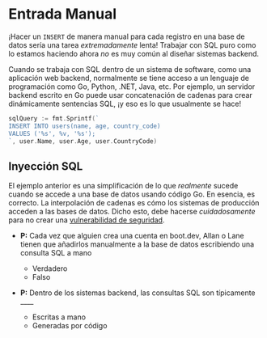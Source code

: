 # Entrada Manual

¡Hacer un `INSERT` de manera manual para cada registro en una base de datos sería una tarea *extremadamente* lenta! Trabajar con SQL puro como lo estamos haciendo ahora *no* es muy común al diseñar sistemas backend.

Cuando se trabaja con SQL dentro de un sistema de software, como una aplicación web backend, normalmente se tiene acceso a un lenguaje de programación como Go, Python, .NET, Java, etc. Por ejemplo, un servidor backend escrito en Go puede usar concatenación de cadenas para crear dinámicamente sentencias SQL, ¡y eso es lo que usualmente se hace!

```go
sqlQuery := fmt.Sprintf(`
INSERT INTO users(name, age, country_code)
VALUES ('%s', %v, '%s');
`, user.Name, user.Age, user.CountryCode)
```

## Inyección SQL

El ejemplo anterior es una simplificación de lo que *realmente* sucede cuando se accede a una base de datos usando código Go. En esencia, es correcto. La interpolación de cadenas es cómo los sistemas de producción acceden a las bases de datos. Dicho esto, debe hacerse *cuidadosamente* para no crear una [vulnerabilidad de seguridad](https://es.wikipedia.org/wiki/Inyecci%C3%B3n_SQL).

- **P:** Cada vez que alguien crea una cuenta en boot.dev, Allan o Lane tienen que añadirlos manualmente a la base de datos escribiendo una consulta SQL a mano

  - Verdadero
  - Falso

- **P:** Dentro de los sistemas backend, las consultas SQL son típicamente ____

  - Escritas a mano
  - Generadas por código


